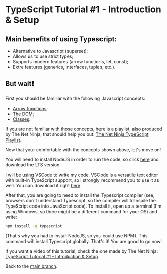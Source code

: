 
# TypeScript Tutorial #1 - Introduction & Setup

## Main benefits of using Typescript:
- Alternative to Javascript (superset);
- Allows us to use strict types;
- Supports modern features (arrow functions, let, const);
- Extre features (generics, interfaces, tuples, etc.).

## But wait❗
First you should be familiar with the following Javascript concepts:
- [Arrow functions](https://developer.mozilla.org/en-US/docs/Web/JavaScript/Reference/Functions/Arrow_functions);
- [The DOM](https://developer.mozilla.org/en-US/docs/Web/API/Document_Object_Model);
- [Classes](https://developer.mozilla.org/en-US/docs/Web/JavaScript/Reference/Classes).

If you are not familiar with those concepts, here is a playlist, also produced by The Net Ninja, that should help you out. [The Net Ninja TypeScript Playlist](https://www.youtube.com/playlist?list=PL4cUxeGkcC9haFPT7J25Q9GRB_ZkFrQAc).

Now that your comfortable with the concepts shown above, let's move on!

You will need to install NodeJS in order to run the code, so click [here](https://nodejs.org/en/) and download the LTS version.

I will be using VSCode to write my code. VSCode is a versatile text editor with built-in TypeScript support, so I strongly recommend you to use it as well. You can download it right [here](https://code.visualstudio.com/).

After that, you are going to need to install the Typescript compiler (see, browsers don't understand Typescript, so the compiler will transpile the TypeScript code into JavaScript code). To install it, open up a terminal (I'm using Windows, so there might be a different command for your OS) and write:

```bash
npm install -g typescript
```

(That's why you had to install NodeJS, so you could use NPM). This command will install Typescript globally. That's it! You are good to go now!

If you want a video of this tutorial, check the one made by The Net Ninja: [TypeScript Tutorial #1 - Introduction & Setup](https://www.youtube.com/watch?v=2pZmKW9-I_k&list=PL4cUxeGkcC9gUgr39Q_yD6v-bSyMwKPUI&index=1)

Back to the [main branch](https://github.com/Henrique-Peixoto/typescript-the-net-ninja).
